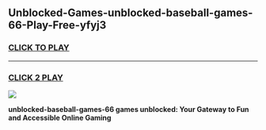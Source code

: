 
## Unblocked-Games-unblocked-baseball-games-66-Play-Free-yfyj3
<h3>
<a href="https://premium76.site?title=unblocked-baseball-games-66&ref=17A">CLICK TO PLAY</a></h3>
<hr>

<h3>
<a href="https://premium76.site?title=unblocked-baseball-games-66&ref=17A">CLICK 2 PLAY</a>
  
</h3>

<a href="https://premium76.site?title=unblocked-baseball-games-66&ref=17A"><img src="https://clearcache.store/games.png"></a>


**unblocked-baseball-games-66 games unblocked: Your Gateway to Fun and Accessible Online Gaming**
